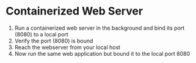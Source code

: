 # Containerized Web Server

1. Run a containerized web server in the background and bind its port (8080) to a local port
2. Verify the port (8080) is bound
3. Reach the webserver from your local host
4. Now run the same web application but bound it to the local port 8080
